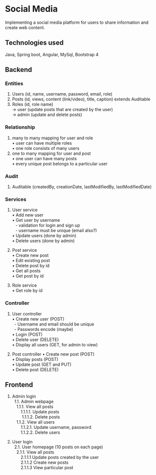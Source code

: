 # Social Media 
Implementing a social media platform for users to share information and create web content.  

## Technologies used
Java, Spring boot, Angular, MySql, Bootstrap 4

## Backend
### Entities
1.	Users (id, name, username, password, email, role)
2.	Posts (id, views, content (link/video), title, caption) extends Auditable
3.	Roles (id, role name) <br>
-> user (update posts that are created by the user) <br>
-> admin (update and delete posts)

### Relationship
1.	many to many mapping for user and role <br>
•	user can have multiple roles <br>
•	one role consists of many users
2.	one to many mapping for user and post <br>
•	one user can have many posts <br>
•	every unique post belongs to a particular user

### Audit 
1.	Auditable (createdBy, creationDate, lastModifiedBy, lastModifiedDate)

### Services 

1.	User service <br>
  •	Add new user <br>
  •	Get user by username <br>
    &ensp; -	validation for login and sign up <br>
    &ensp; -	username must be unique (email also?) <br>
  •	Update users (done by admin) <br>
  •	Delete users (done by admin)
  
2.	Post service <br>
  •	Create new post <br>
  •	Edit existing post <br>
  •	Delete post by id <br>
  •	Get all posts <br>
  •	Get post by id 
  
3.	Role service <br>
  •	Get role by id

### Controller
1.	User controller <br>
  •	Create new user (POST) <br>
  &ensp;-	Username and email should be unique <br>
  &ensp;-	Passwords encode (maybe) <br>
  •	Login (POST) <br>
  •	Delete user (DELETE) <br>
  •	Display all users (GET, for admin to view)

2.	Post controller 
  •	Create new post (POST) <br>
  •	Display posts (POST) <br>
  •	Update post (GET and PUT) <br>
  •	Delete post (DELETE) <br>

## Frontend
1. Admin login <br>
&ensp;1.1. Admin webpage <br>
&emsp;1.1.1. View all posts <br>
&emsp;&emsp;1.1.1.1. Update posts <br>
&emsp;&emsp; 1.1.1.2. Delete posts <br>
&emsp;1.1.2. View all users <br>
&emsp;&emsp;1.1.2.1. Update username, password <br>
&emsp;&emsp;1.1.2.2. Delete users <br>
      
2. User login <br>
&ensp;2.1. User homepage (10 posts on each page) <br>
&emsp;2.1.1. View all posts <br>
&emsp;&emsp;2.1.1.1 Update posts created by the user <br>
&emsp;&emsp;2.1.1.2 Create new posts <br>
&emsp;&emsp;2.1.1.3 View particular post <br>
